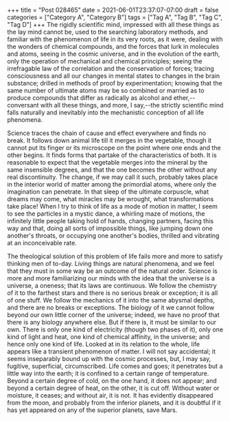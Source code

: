 +++
title = "Post 028465"
date = 2021-06-01T23:37:07-07:00
draft = false
categories = ["Category A", "Category B"]
tags = ["Tag A", "Tag B", "Tag C", "Tag D"]
+++
The rigidly scientific mind, impressed with all these things as the lay mind cannot be, used to the searching laboratory methods, and familiar with the phenomenon of life in its very roots, as it were, dealing with the wonders of chemical compounds, and the forces that lurk in molecules and atoms, seeing in the cosmic universe, and in the evolution of the earth, only the operation of mechanical and chemical principles; seeing the irrefragable law of the correlation and the conservation of forces; tracing consciousness and all our changes in mental states to changes in the brain substance; drilled in methods of proof by experimentation; knowing that the same number of ultimate atoms may be so combined or married as to produce compounds that differ as radically as alcohol and ether,--conversant with all these things, and more, I say,--the strictly scientific mind falls naturally and inevitably into the mechanistic conception of all life phenomena.

Science traces the chain of cause and effect everywhere and finds no break. It follows down animal life till it merges in the vegetable, though it cannot put its finger or its microscope on the point where one ends and the other begins. It finds forms that partake of the characteristics of both. It is reasonable to expect that the vegetable merges into the mineral by the same insensible degrees, and that the one becomes the other without any real discontinuity. The change, if we may call it such, probably takes place in the interior world of matter among the primordial atoms, where only the imagination can penetrate. In that sleep of the ultimate corpuscle, what dreams may come, what miracles may be wrought, what transformations take place! When I try to think of life as a mode of motion in matter, I seem to see the particles in a mystic dance, a whirling maze of motions, the infinitely little people taking hold of hands, changing partners, facing this way and that, doing all sorts of impossible things, like jumping down one another's throats, or occupying one another's bodies, thrilled and vibrating at an inconceivable rate.

The theological solution of this problem of life fails more and more to satisfy thinking men of to-day. Living things are natural phenomena, and we feel that they must in some way be an outcome of the natural order. Science is more and more familiarizing our minds with the idea that the universe is a universe, a oneness; that its laws are continuous. We follow the chemistry of it to the farthest stars and there is no serious break or exception; it is all of one stuff. We follow the mechanics of it into the same abysmal depths, and there are no breaks or exceptions. The biology of it we cannot follow beyond our own little corner of the universe; indeed, we have no proof that there is any biology anywhere else. But if there is, it must be similar to our own. There is only one kind of electricity (though two phases of it), only one kind of light and heat, one kind of chemical affinity, in the universe; and hence only one kind of life. Looked at in its relation to the whole, life appears like a transient phenomenon of matter. I will not say accidental; it seems inseparably bound up with the cosmic processes, but, I may say, fugitive, superficial, circumscribed. Life comes and goes; it penetrates but a little way into the earth; it is confined to a certain range of temperature. Beyond a certain degree of cold, on the one hand, it does not appear; and beyond a certain degree of heat, on the other, it is cut off. Without water or moisture, it ceases; and without air, it is not. It has evidently disappeared from the moon, and probably from the inferior planets, and it is doubtful if it has yet appeared on any of the superior planets, save Mars.
